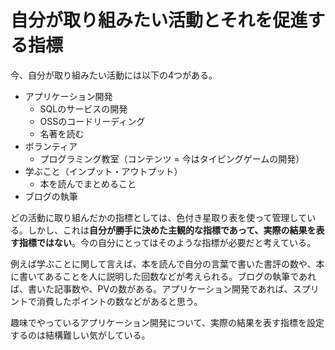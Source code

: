 # 自分が取り組みたい活動とそれを促進する指標

今、自分が取り組みたい活動には以下の4つがある。

- アプリケーション開発
    - SQLのサービスの開発
    - OSSのコードリーディング
    - 名著を読む
- ボランティア
    - プログラミング教室（コンテンツ = 今はタイピングゲームの開発）
- 学ぶこと（インプット・アウトプット）
    - 本を読んでまとめること
- ブログの執筆

どの活動に取り組んだかの指標としては、色付き星取り表を使って管理している。しかし、これは**自分が勝手に決めた主観的な指標であって、実際の結果を表す指標ではない**。今の自分にとってはそのような指標が必要だと考えている。

例えば学ぶことに関して言えば、本を読んで自分の言葉で書いた書評の数や、本に書いてあることを人に説明した回数などが考えられる。ブログの執筆であれば、書いた記事数や、PVの数がある。アプリケーション開発であれば、スプリントで消費したポイントの数などがあると思う。

趣味でやっているアプリケーション開発について、実際の結果を表す指標を設定するのは結構難しい気がしている。
